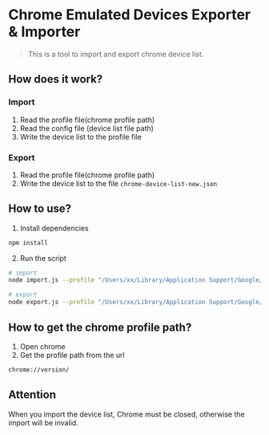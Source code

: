 # Chrome Emulated Devices Exporter & Importer

> This is a tool to import and export chrome device list.

## How does it work?

### Import

1. Read the profile file(chrome profile path)
2. Read the config file (device list file path)
3. Write the device list to the profile file

### Export

1. Read the profile file(chrome profile path)
2. Write the device list to the file `chrome-device-list-new.json`

## How to use?

1. Install dependencies

```bash
npm install
```

2. Run the script

```bash
# import
node import.js --profile "/Users/xx/Library/Application Support/Google/Chrome/Default/Preferences" --config "/Users/xx/Desktop/chrome-device-list.json"

# export
node export.js --profile "/Users/xx/Library/Application Support/Google/Chrome/Default/Preferences"
```

## How to get the chrome profile path?

1. Open chrome
2. Get the profile path from the url

```bash
chrome://version/
```


## Attention

When you import the device list, Chrome must be closed, otherwise the import will be invalid.